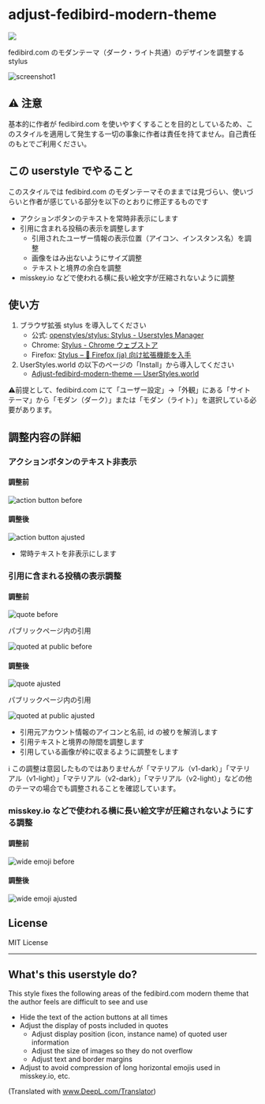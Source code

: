 # adjust-fedibird-modern-theme

[![](https://img.shields.io/badge/Install%20directly%20with-Stylus-116b59.svg)](https://userstyles.world/api/style/8654.user.css)

fedibird.com のモダンテーマ（ダーク・ライト共通）のデザインを調整する stylus

![screenshot1](images/screenshot1.png)

## ⚠ 注意

基本的に作者が fedibird.com を使いやすくすることを目的としているため、このスタイルを適用して発生する一切の事象に作者は責任を持てません。自己責任のもとでご利用ください。

## この userstyle でやること

このスタイルでは fedibird.com のモダンテーマそのままでは見づらい、使いづらいと作者が感じている部分を以下のとおりに修正するものです

- アクションボタンのテキストを常時非表示にします
- 引用に含まれる投稿の表示を調整します
    - 引用されたユーザー情報の表示位置（アイコン、インスタンス名）を調整
    - 画像をはみ出ないようにサイズ調整
    - テキストと境界の余白を調整
- misskey.io などで使われる横に長い絵文字が圧縮されないように調整


## 使い方

1. ブラウザ拡張 stylus を導入してください
    - 公式: [openstyles/stylus: Stylus - Userstyles Manager](https://github.com/openstyles/stylus/)
    - Chrome: [Stylus - Chrome ウェブストア](https://chrome.google.com/webstore/detail/stylus/clngdbkpkpeebahjckkjfobafhncgmne)
    - Firefox: [Stylus – 🦊 Firefox (ja) 向け拡張機能を入手](https://addons.mozilla.org/ja/firefox/addon/styl-us/)
2. UserStyles.world の以下のページの「Install」から導入してください
    - [Adjust-fedibird-modern-theme — UserStyles.world](https://userstyles.world/style/8654/adjust-fedibird-modern-theme)

⚠前提として、fedibird.com にて「ユーザー設定」→「外観」にある「サイトテーマ」から「モダン（ダーク）」または「モダン（ライト）」を選択している必要があります。

## 調整内容の詳細

### アクションボタンのテキスト非表示

#### 調整前

![action button before](images/screenshot-action-button-before.png)

#### 調整後

![action button ajusted](images/screenshot-action-button-adjusted.png)

- 常時テキストを非表示にします


### 引用に含まれる投稿の表示調整

#### 調整前

![quote before](images/screenshot-quote-before.png)

パブリックページ内の引用

![quoted at public before](images/screenshot-quoted-at-public-page-before.png)

#### 調整後

![quote ajusted](images/screenshot-quote-ajusted.png)

パブリックページ内の引用

![quoted at public ajusted](images/screenshot-quoted-at-public-page-ajusted.png)

- 引用元アカウント情報のアイコンと名前, id の被りを解消します
- 引用テキストと境界の隙間を調整します
- 引用している画像が枠に収まるように調整をします

ℹ️ この調整は意図したものではありませんが「マテリアル（v1-dark）」「マテリアル（v1-light）」「マテリアル（v2-dark）」「マテリアル（v2-light）」などの他のテーマの場合でも調整されることを確認しています。

### misskey.io などで使われる横に長い絵文字が圧縮されないようにする調整

#### 調整前

![wide emoji before](images/screenshot-wide-emoji-before.png)

#### 調整後

![wide emoji ajusted](images/screenshot-wide-emoji-ajusted.png)


## License

MIT License

----

## What's this userstyle do?

This style fixes the following areas of the fedibird.com modern theme that the author feels are difficult to see and use

- Hide the text of the action buttons at all times
- Adjust the display of posts included in quotes
    - Adjust display position (icon, instance name) of quoted user information
    - Adjust the size of images so they do not overflow
    - Adjust text and border margins
- Adjust to avoid compression of long horizontal emojis used in misskey.io, etc.

(Translated with www.DeepL.com/Translator)
